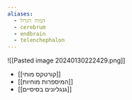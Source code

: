 ```yaml
---
aliases:
  - המוח הגדול
  - cerebrum
  - endbrain
  - telenchephalon
---
```

![[Pasted image 20240130222429.png]]
- [[קורטקס מוחי]]
- [[המיספרות מוחיות]]
- [[גנגליונים בסיסיים]]